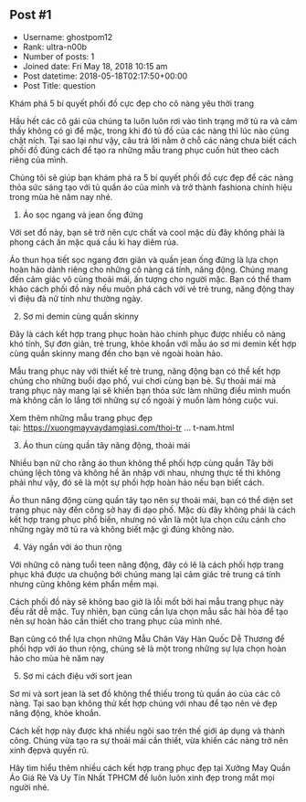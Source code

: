 ## Post #1
- Username: ghostpom12
- Rank: ultra-n00b
- Number of posts: 1
- Joined date: Fri May 18, 2018 10:15 am
- Post datetime: 2018-05-18T02:17:50+00:00
- Post Title: question

Khám phá 5 bí quyết phối đồ cực đẹp cho cô nàng yêu thời trang

Hầu hết các cô gái của chúng ta luôn luôn rơi vào tình trạng mở tủ ra và cảm thấy không có gì để mặc, trong khi đó tủ đồ của các nàng thì lúc nào cũng chật ních. Tại sao lại như vậy, câu trả lời nằm ở chỗ các nàng chưa biết cách phối đồ đúng cách để tạo ra những mẫu trang phục cuốn hút theo cách riêng của mình.

Chúng tôi sẽ giúp bạn khám phá ra 5 bí quyết phối đồ cực đẹp để các nàng thỏa sức sáng tạo với tủ quần áo của mình và trở thành fashiona chính hiệu trong mùa hè năm nay nhé.

1. Áo sọc ngang và jean ống đứng

Với set đồ này, bạn sẽ trở nên cực chất và cool mặc dù đây không phải là phong cách ăn mặc quá cầu kì hay diêm rúa.

Áo thun họa tiết sọc ngang đơn giản và quần jean ống đứng là lựa chọn hoàn hảo dành riêng cho những cô nàng cá tính, năng động. Chúng mang đến cảm giác vô cùng thoải mái, ấn tượng cho người mặc. Bạn có thể tham khảo cách phối đồ này nếu muôn phá cách với vẻ trẻ trung, năng động thay vì điệu đà nữ tính như thường ngày.



2. Sơ mi demin cùng quần skinny

Đây là cách kết hợp trang phục hoàn hảo chinh phục được nhiều cô nàng khó tính, Sự đơn giản, trẻ trung, khỏe khoắn với mẫu áo sơ mi demin kết hợp cùng quần skinny mang đến cho bạn vẻ ngoài hoàn hảo.

Mẫu trang phục này với thiết kế trẻ trung, năng động bạn có thể kết hợp chúng cho những buổi dạo phố, vui chơi cùng bạn bè. Sự thoải mái mà trang phục này mang lại sẽ khiến bạn thỏa sức làm những điều mình muốn mà không cần lo lắng tới những sự cố ngoài ý muốn làm hỏng cuộc vui.

Xem thêm những mẫu trang phục đẹp tại: https://xuongmayvaydamgiasi.com/thoi-tr ... t-nam.html



3. Áo thun cùng quần tây năng động, thoải mái

Nhiều bạn nữ cho rằng áo thun không thể phối hợp cùng quần Tây bởi chúng lệch tông và không hề ăn nhập với nhau, nhưng thực tế thì không phải như vậy, đó sẽ là một sự phối hợp hoàn hảo nếu bạn biết cách.

Áo thun năng động cùng quần tây tạo nên sự thoải mái, bạn có thể diện set trang phục này đến công sở hay đi dạo phố. Mặc dù đây không phải là cách kết hợp trang phục phổ biến, nhưng nó vẫn là một lựa chọn cứu cánh cho những ngày mở tủ ra và không biết mặc gì đúng không nào.



4. Váy ngắn với áo thun rộng

Với những cô nàng tuổi teen năng động, đây có lẽ là cách phối hợp trang phục khá được ưa chuộng bởi chúng mang lại cảm giác trẻ trung cá tính nhưng cũng không kém phẩn mềm mại. 

Cách phối đồ này sẽ không bao giờ là lỗi mốt bởi hai mẫu trang phục này đều rất dễ mặc. Tuy nhiên, bạn cũng cần lựa chọn mẫu sắc hài hòa để tạo nên sự hoàn hảo cần thiết cho trang phục của mình nhé.

Bạn cũng có thể lựa chọn những Mẫu Chân Váy Hàn Quốc Dễ Thương để phối hợp với áo thun rộng, chúng sẽ là một trong những sự lựa chọn hoàn hảo cho mùa hè năm nay



5. Sơ mi cách điệu với sort jean

Sơ mi và sort jean là set đồ không thể thiếu trong tủ quần áo của các cô nàng. Tại sao bạn không thử kết hợp chúng với nhau để tạo nên vẻ đẹp năng động, khỏe khoắn.

Cách kết hợp này được khá nhiều ngôi sao trên thế giới áp dụng và thành công. Chúng vừa tạo ra sự thoải mái cần thiết, vừa khiến các nàng trở nên xinh đẹpvà quyến rũ.



Hãy tìm hiểu thêm nhiều cách kết hợp trang phục đẹp tại Xưởng May Quần Áo Giá Rẻ Và Uy Tín Nhất TPHCM để luôn luôn xinh đẹp trong mắt mọi người nhé.
